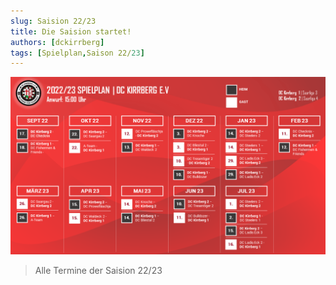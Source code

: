 ```yaml
---
slug: Saision 22/23
title: Die Saision startet!
authors: [dckirrberg]
tags: [Spielplan,Saison 22/23]
---
```


![GameOn](./Spielplan.png)
 > Alle Termine der Saision 22/23
